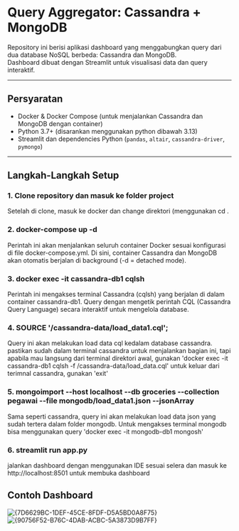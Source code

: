 # Query Aggregator: Cassandra + MongoDB

Repository ini berisi aplikasi dashboard yang menggabungkan query dari dua database NoSQL berbeda: Cassandra dan MongoDB.  
Dashboard dibuat dengan Streamlit untuk visualisasi data dan query interaktif.

---

## Persyaratan

- Docker & Docker Compose (untuk menjalankan Cassandra dan MongoDB dengan container)
- Python 3.7+ (disarankan menggunakan python dibawah 3.13)
- Streamlit dan dependencies Python (`pandas`, `altair`, `cassandra-driver`, `pymongo`)

---

## Langkah-Langkah Setup

### 1. Clone repository dan masuk ke folder project
Setelah di clone, masuk ke docker dan change direktori (menggunakan cd <path ke folder kode>. 

### 2. docker-compose up -d
Perintah ini akan menjalankan seluruh container Docker sesuai konfigurasi di file docker-compose.yml.
Di sini, container Cassandra dan MongoDB akan otomatis berjalan di background (-d = detached mode).

### 3. docker exec -it cassandra-db1 cqlsh
Perintah ini mengakses terminal Cassandra (cqlsh) yang berjalan di dalam container cassandra-db1.
Query dengan mengetik perintah CQL (Cassandra Query Language) secara interaktif untuk mengelola database.

### 4. SOURCE '/cassandra-data/load_data1.cql'; 
Query ini akan melakukan load data cql kedalam database cassandra. pastikan sudah dalam terminal cassandra untuk menjalankan bagian ini, tapi apabila mau langsung dari terminal direktori awal, gunakan 'docker exec -it cassandra-db1 cqlsh -f /cassandra-data/load_data.cql'
untuk keluar dari terimnal cassandra, gunakan 'exit'

### 5. mongoimport --host localhost --db groceries --collection pegawai --file mongodb/load_data1.json --jsonArray
Sama seperti cassandra, query ini akan melakukan load data json yang sudah tertera dalam folder mongodb. Untuk mengakses terminal mongodb bisa menggunakan query 'docker exec -it mongodb-db1 mongosh'

### 6. streamlit run app.py
jalankan dashboard dengan menggunakan IDE sesuai selera dan masuk ke http://localhost:8501 untuk membuka dashboard

## Contoh Dashboard
![{7D6629BC-1DEF-45CE-8FDF-D5A5BD0A8F75}](https://github.com/user-attachments/assets/84c3b5c3-2750-41a5-8fee-a49110257531)
![{90756F52-B76C-4DAB-ACBC-5A3873D9B7FF}](https://github.com/user-attachments/assets/4a6ec023-6db6-4d1a-a543-ba547b56649f)


